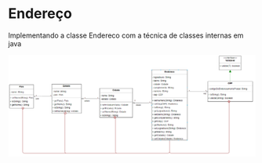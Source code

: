 # Endereço
Implementando a classe Endereco com a técnica de classes internas em java


<img src="documentos/img/diagrama-de-classes.png" alt="diagrama de classes" />


